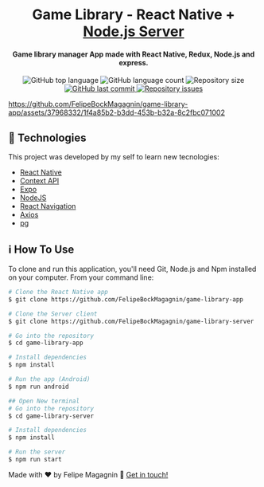 <h1 align="center">
    Game Library - React Native + <a alt="GitHub language count" target="_blank" href="https://github.com/FelipeBockMagagnin/game-library-server">Node.js Server</a> 
</h1>

<h4 align="center">
  Game library manager App made with React Native, Redux, Node.js and express.
</h4>

<p align="center">
  <img alt="GitHub top language" src="https://img.shields.io/github/languages/top/FelipeBockMagagnin/game-library-app.svg">

  <img alt="GitHub language count" src="https://img.shields.io/github/languages/count/FelipeBockMagagnin/game-library-app.svg">

  <img alt="Repository size" src="https://img.shields.io/github/repo-size/FelipeBockMagagnin/game-library-app.svg">
  <a href="https://github.com/FelipeBockMagagnin/game-library-app/commits/master">
    <img alt="GitHub last commit" src="https://img.shields.io/github/last-commit/FelipeBockMagagnin/game-library-app.svg">
  </a>

  <a href="https://github.com/FelipeBockMagagnin/game-library-app/issues">
    <img alt="Repository issues" src="https://img.shields.io/github/issues/FelipeBockMagagnin/game-library-app.svg">
  </a>
</p>

<p align="center">


https://github.com/FelipeBockMagagnin/game-library-app/assets/37968332/1f4a85b2-b3dd-453b-b32a-8c2fbc071002


</p>

## :rocket: Technologies

This project was developed by my self to learn new tecnologies:

-  [React Native](https://reactnative.dev/)
-  [Context API](https://legacy.reactjs.org/docs/context.html)
-  [Expo](https://expo.dev/)
-  [NodeJS](https://nodejs.org/en)
-  [React Navigation](https://reactnavigation.org/)
-  [Axios](https://github.com/axios/axios)
-  [pg](https://node-postgres.com/)

## :information_source: How To Use

To clone and run this application, you'll need Git, Node.js and Npm installed on your computer. From your command line:

```bash
# Clone the React Native app
$ git clone https://github.com/FelipeBockMagagnin/game-library-app

# Clone the Server client
$ git clone https://github.com/FelipeBockMagagnin/game-library-server

# Go into the repository
$ cd game-library-app

# Install dependencies
$ npm install

# Run the app (Android)
$ npm run android

## Open New terminal
# Go into the repository
$ cd game-library-server

# Install dependencies
$ npm install

# Run the server
$ npm run start
```

Made with ♥ by Felipe Magagnin :wave: [Get in touch!](https://www.linkedin.com/in/felipe-magagnin/)
